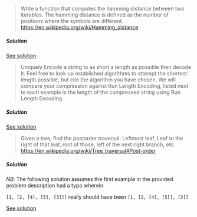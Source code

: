 > Write a function that computes the hamming distance between two iterables. The hamming distance is defined as the number of positions where the symbols are different. <https://en.wikipedia.org/wiki/Hamming_distance>

##### Solution

[See solution](./hamming_distance.py)

> Uniquely Encode a string to as short a length as possible then decode it. Feel free to look up established algorithms to attempt the shortest length possible, but cite the algorithm you have chosen. We will compare your compression against Run Length Encoding, listed next to each example is the length of the compressed string using Run Length Encoding.

##### Solution

[See solution](./string_compression.py)

> Given a tree, find the postorder traversal: Leftmost leaf, Leaf to the right of that leaf, root of those, left of the next right branch, etc.
<https://en.wikipedia.org/wiki/Tree_traversal#Post-order>

##### Solution

*NB*: The following solution assumes the first example in the provided problem description had a typo wherein

`[1, [2, [4], [5], [3]]]` really should have been `[1, [2, [4], [5]], [3]]`

[See solution](./post_order_traversal.py)
